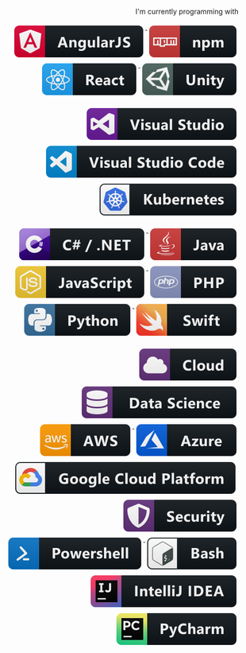 <p align="right">
I'm currently programming with 
</p>

<p align="right">
  <a href="#">
    <img src="svg/dev/angular.svg" alt="angular" style="vertical-align:top; margin:6px 4px">
  </a>  
  <!--<a href="#">
    <img src="svg/dev/bootstrap.svg" alt="bootstrap" style="vertical-align:top; margin:6px 4px">
  </a> 
   <a href="#">
    <img src="svg/dev/flutter.svg" alt="flutter" style="vertical-align:top; margin:6px 4px">
  </a>   
    <a href="#">
    <img src="svg/dev/jquery.svg" alt="jquery" style="vertical-align:top; margin:6px 4px">
  </a>-->
  <a href="#">
    <img src="svg/dev/npm.svg" alt="npm" style="vertical-align:top; margin:6px 4px">
  </a>   
 <!--   <a href="#">
    <img src="svg/dev/laravel.svg" alt="laravel" style="vertical-align:top; margin:6px 4px">
  </a>  
  <a href="#">
    <img src="svg/dev/nodejs.svg" alt="nodejs" style="vertical-align:top; margin:6px 4px">
  </a> --> 

  <a href="#">
    <img src="svg/dev/react.svg" alt="react" style="vertical-align:top; margin:6px 4px">
  </a>  
     <a href="#">
    <img src="svg/dev/unity.svg" alt="unity" style="vertical-align:top; margin:6px 4px">
  </a>
  <!-- 
  <a href="#">
    <img src="svg/dev/xcode.svg" alt="xcode" style="vertical-align:top; margin:6px 4px">
  </a> 
    <a href="#">
    <img src="svg/dev/android_studio.svg" alt="android_studio" style="vertical-align:top; margin:6px 4px">
  </a>  -->
</p>
<p align="right">
 <a href="#">
    <img src="svg/dev/visualstudio.svg" alt="visualstudio" style="vertical-align:top; margin:6px 4px">
  </a> 

  <a href="#">
    <img src="svg/dev/visualstudio_code.svg" alt="visualstudio_code" style="vertical-align:top; margin:6px 4px">
  </a> 

  <a href="#">
    <img src="svg/dev/kubernetes.svg" alt="kubernetes" style="vertical-align:top; margin:6px 4px">
  </a> 
</p>
<p align="right">
  <a href="#">
    <img src="svg/dev/csharp_dotnet.svg" alt="csharp_dotnet" style="vertical-align:top; margin:6px 4px">
  </a>  
  <a href="#">
    <img src="svg/dev/java.svg" alt="java" style="vertical-align:top; margin:6px 4px">
  </a>  

  <a href="#">
    <img src="svg/dev/js.svg" alt="js" style="vertical-align:top; margin:6px 4px">
  </a>  

  <a href="#">
    <img src="svg/dev/php.svg" alt="php" style="vertical-align:top; margin:6px 4px">
  </a>  

  <a href="#">
    <img src="svg/dev/python.svg" alt="python" style="vertical-align:top; margin:6px 4px">
  </a>  
  <a href="#">
    <img src="svg/dev/swift.svg" alt="swift" style="vertical-align:top; margin:6px 4px">
  </a>  
</p>

<p align="right">
 <a href="#">
    <img src="svg/dev/cloud.svg" alt="cloud" style="vertical-align:top; margin:6px 4px">
  </a>  

   <a href="#">
    <img src="svg/dev/datascience.svg" alt="datascience" style="vertical-align:top; margin:6px 4px">
  </a>
  <a href="#">
    <img src="svg/dev/aws.svg" alt="aws" style="vertical-align:top; margin:6px 4px">
  </a> 
  <a href="#">
    <img src="svg/dev/azure.svg" alt="azure" style="vertical-align:top; margin:6px 4px">
  </a> 

  <!--<a href="#">
    <img src="svg/dev/misc/iot.svg" alt="iot" style="vertical-align:top; margin:6px 4px">
  </a>-->
<a href="#">
    <img src="svg/dev/google_cloud_platform.svg" alt="google_cloud_platform" style="vertical-align:top; margin:6px 4px">
  </a> 
  <!--<a href="#">
    <img src="svg/dev/vr.svg" alt="vr" style="vertical-align:top; margin:6px 4px">
  </a>--> 
   <a href="#">
    <img src="svg/dev/security.svg" alt="security" style="vertical-align:top; margin:6px 4px">
  </a>    

 



  <a href="#">
    <img src="svg/dev/powershell.svg" alt="powershell" style="vertical-align:top; margin:6px 4px">
  </a> 

  <a href="#">
    <img src="svg/dev/bash.svg" alt="bash" style="vertical-align:top; margin:6px 4px">
  </a> 
<!--
  <a href="#">
    <img src="svg/dev/docker.svg" alt="docker" style="vertical-align:top; margin:6px 4px">
  </a> 
  <a href="#">
    <img src="svg/dev/eclipse.svg" alt="eclipse" style="vertical-align:top; margin:6px 4px">
  </a> -->
   <a href="#">
    <img src="svg/dev/jetbrains_intellij.svg" alt="jetbrains_intellij" style="vertical-align:top; margin:6px 4px">
  </a> 
   <a href="#">
    <img src="svg/dev/jetbrains_pycharm.svg" alt="jetbrains_pycharm" style="vertical-align:top; margin:6px 4px">
  </a> 

</p>